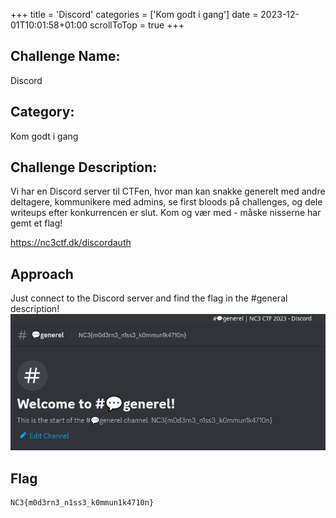 +++
title = 'Discord'
categories = ['Kom godt i gang']
date = 2023-12-01T10:01:58+01:00
scrollToTop = true
+++

## Challenge Name:

Discord

## Category:

Kom godt i gang

## Challenge Description:

Vi har en Discord server til CTFen, hvor man kan snakke generelt med andre deltagere, kommunikere med admins, se first bloods på challenges, og dele writeups efter konkurrencen er slut. Kom og vær med - måske nisserne har gemt et flag!

https://nc3ctf.dk/discordauth

## Approach

Just connect to the Discord server and find the flag in the #general description!
![Discord flag](discord.png)

## Flag

```text
NC3{m0d3rn3_n1ss3_k0mmun1k4710n}
```
